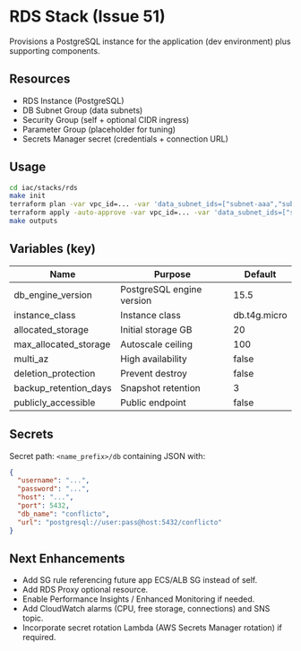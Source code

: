 # RDS Stack (Issue 51)

Provisions a PostgreSQL instance for the application (dev environment) plus supporting components.

## Resources

- RDS Instance (PostgreSQL)
- DB Subnet Group (data subnets)
- Security Group (self + optional CIDR ingress)
- Parameter Group (placeholder for tuning)
- Secrets Manager secret (credentials + connection URL)

## Usage

```bash
cd iac/stacks/rds
make init
terraform plan -var vpc_id=... -var 'data_subnet_ids=["subnet-aaa","subnet-bbb"]'
terraform apply -auto-approve -var vpc_id=... -var 'data_subnet_ids=["subnet-aaa","subnet-bbb"]'
make outputs
```

## Variables (key)

| Name | Purpose | Default |
|------|---------|---------|
| db_engine_version | PostgreSQL engine version | 15.5 |
| instance_class | Instance class | db.t4g.micro |
| allocated_storage | Initial storage GB | 20 |
| max_allocated_storage | Autoscale ceiling | 100 |
| multi_az | High availability | false |
| deletion_protection | Prevent destroy | false |
| backup_retention_days | Snapshot retention | 3 |
| publicly_accessible | Public endpoint | false |

## Secrets

Secret path: `<name_prefix>/db` containing JSON with:

```json
{
  "username": "...",
  "password": "...",
  "host": "...",
  "port": 5432,
  "db_name": "conflicto",
  "url": "postgresql://user:pass@host:5432/conflicto"
}
```

## Next Enhancements

- Add SG rule referencing future app ECS/ALB SG instead of self.
- Add RDS Proxy optional resource.
- Enable Performance Insights / Enhanced Monitoring if needed.
- Add CloudWatch alarms (CPU, free storage, connections) and SNS topic.
- Incorporate secret rotation Lambda (AWS Secrets Manager rotation) if required.
